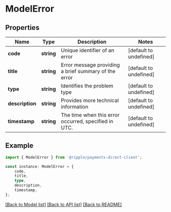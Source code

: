 # ModelError


## Properties

Name | Type | Description | Notes
------------ | ------------- | ------------- | -------------
**code** | **string** | Unique identifier of an error | [default to undefined]
**title** | **string** | Error message providing a brief summary of the error | [default to undefined]
**type** | **string** | Identifies the problem type | [default to undefined]
**description** | **string** | Provides more technical information | [default to undefined]
**timestamp** | **string** | The time when this error occurred, specified in UTC. | [default to undefined]

## Example

```typescript
import { ModelError } from '@ripple/payments-direct-client';

const instance: ModelError = {
    code,
    title,
    type,
    description,
    timestamp,
};
```

[[Back to Model list]](../README.md#documentation-for-models) [[Back to API list]](../README.md#documentation-for-api-endpoints) [[Back to README]](../README.md)

